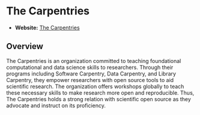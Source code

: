 # The Carpentries

- **Website:** [The Carpentries](https://carpentries.org/)

## Overview

The Carpentries is an organization committed to teaching foundational computational and data science skills to researchers. Through their programs including Software Carpentry, Data Carpentry, and Library Carpentry, they empower researchers with open source tools to aid scientific research. The organization offers workshops globally to teach these necessary skills to make research more open and reproducible. Thus, The Carpentries holds a strong relation with scientific open source as they advocate and instruct on its proficiency.
